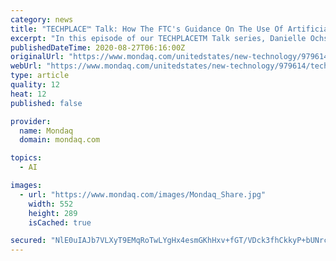 ```yaml
---
category: news
title: "TECHPLACE™ Talk: How The FTC's Guidance On The Use Of Artificial Intelligence And Algorithms Impacts Employers (Podcast)"
excerpt: "In this episode of our TECHPLACETM Talk series, Danielle Ochs and Jenn Betts discuss why employers should take note of the Federal Trade Commission's (FTC) guidance"
publishedDateTime: 2020-08-27T06:16:00Z
originalUrl: "https://www.mondaq.com/unitedstates/new-technology/979614/techplace-talk-how-the-ftc39s-guidance-on-the-use-of-artificial-intelligence-and-algorithms-impacts-employers-podcast"
webUrl: "https://www.mondaq.com/unitedstates/new-technology/979614/techplace-talk-how-the-ftc39s-guidance-on-the-use-of-artificial-intelligence-and-algorithms-impacts-employers-podcast"
type: article
quality: 12
heat: 12
published: false

provider:
  name: Mondaq
  domain: mondaq.com

topics:
  - AI

images:
  - url: "https://www.mondaq.com/images/Mondaq_Share.jpg"
    width: 552
    height: 289
    isCached: true

secured: "NlE0uIAJb7VLXyT9EMqRoTwLYgHx4esmGKhHxv+fGT/VDck3fhCkkyP+bUNrcJAdXR5tNpXv3+fkTt0Fiynj8pq/NFoFZv1dCK5M38rNQZVZIO3X+1enSRavFiNCfyEyTGjHJ0LpPdcsPuBCNC3gXL0UvsEgGx4vAlhNybZtz/KInb/wW8wS0OW4bGso9UE1Xq9j4Aa3fPKYbR87LSH1w8XQWge53QBoreD3J+atrXvSRaK/jFzTaVRb67BtlFqCvMo453XFKacA9s1fN1gZpWomzriZl5xCeD2IKFzI/G6CvTaKtIPrWCxYtWFn+EC4jgw30/2NpWMMxDT3inbgJG+Paj2C46/ipuyVgZq/oRw=;r/YHC2E5Wf1Vi3bRALq79Q=="
---
```


